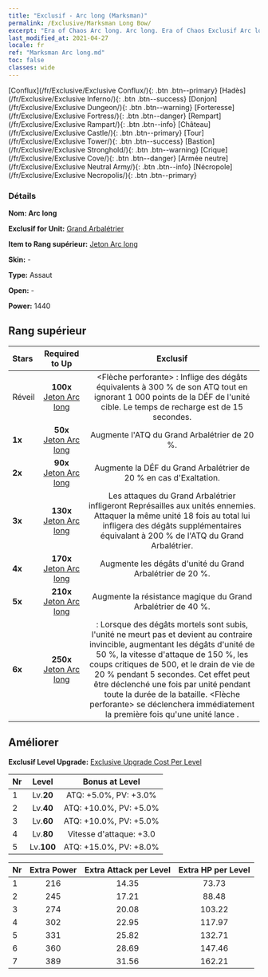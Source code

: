 ```yaml
---
title: "Exclusif - Arc long (Marksman)"
permalink: /Exclusive/Marksman Long Bow/
excerpt: "Era of Chaos Arc long. Arc long. Era of Chaos Exclusif Arc long. Grand Arbalétrier Exclusif."
last_modified_at: 2021-04-27
locale: fr
ref: "Marksman Arc long.md"
toc: false
classes: wide
---
```

 [Conflux](/fr/Exclusive/Exclusive Conflux/){: .btn .btn--primary} [Hadès](/fr/Exclusive/Exclusive Inferno/){: .btn .btn--success} [Donjon](/fr/Exclusive/Exclusive Dungeon/){: .btn .btn--warning} [Forteresse](/fr/Exclusive/Exclusive Fortress/){: .btn .btn--danger} [Rempart](/fr/Exclusive/Exclusive Rampart/){: .btn .btn--info} [Château](/fr/Exclusive/Exclusive Castle/){: .btn .btn--primary} [Tour](/fr/Exclusive/Exclusive Tower/){: .btn .btn--success} [Bastion](/fr/Exclusive/Exclusive Stronghold/){: .btn .btn--warning} [Crique](/fr/Exclusive/Exclusive Cove/){: .btn .btn--danger} [Armée neutre](/fr/Exclusive/Exclusive Neutral Army/){: .btn .btn--info} [Nécropole](/fr/Exclusive/Exclusive Necropolis/){: .btn .btn--primary} 

### Détails
 **Nom: Arc long** 

 **Exclusif for Unit:** [Grand Arbalétrier](/fr/units/Marksman/) 

 **Item to Rang supérieur:** [Jeton Arc long](/ItemsFR/con_914/)

 **Skin:** -

 **Type:** Assaut

 **Open:** -

 **Power:** 1440

## Rang supérieur

  |     Stars    |  Required to Up | Exclusif |
  |:-------------|:---------------:|:---------------:|
  |  Réveil  | **100x** [Jeton Arc long](/ItemsFR/con_914/) | <Flèche perforante> : Inflige des dégâts équivalents à 300 % de son ATQ tout en ignorant 1 000 points de la DÉF de l'unité cible. Le temps de recharge est de 15 secondes. |
  | **1x** <i class="fas fa-star"/> | **50x** [Jeton Arc long](/ItemsFR/con_914/) | Augmente l'ATQ du Grand Arbalétrier de 20 %. |
  | **2x** <i class="fas fa-star"/> | **90x** [Jeton Arc long](/ItemsFR/con_914/) | Augmente la DÉF du Grand Arbalétrier de 20 % en cas d'Exaltation. |
  | **3x** <i class="fas fa-star"/> | **130x** [Jeton Arc long](/ItemsFR/con_914/) | Les attaques du Grand Arbalétrier infligeront Représailles aux unités ennemies. Attaquer la même unité 18 fois au total lui infligera des dégâts supplémentaires équivalant à 200 % de l'ATQ du Grand Arbalétrier. |
  | **4x** <i class="fas fa-star"/> | **170x** [Jeton Arc long](/ItemsFR/con_914/) | Augmente les dégâts d'unité du Grand Arbalétrier de 20 %. |
  | **5x** <i class="fas fa-star"/> | **210x** [Jeton Arc long](/ItemsFR/con_914/) | Augmente la résistance magique du Grand Arbalétrier de 40 %. |
  | **6x** <i class="fas fa-star"/> | **250x** [Jeton Arc long](/ItemsFR/con_914/) | <Serment de mort> : Lorsque des dégâts mortels sont subis, l'unité ne meurt pas et devient au contraire invincible, augmentant les dégâts d'unité de 50 %, la vitesse d'attaque de 150 %, les coups critiques de 500, et le drain de vie de 20 % pendant 5 secondes. Cet effet peut être déclenché une fois par unité pendant toute la durée de la bataille. <Flèche perforante> se déclenchera immédiatement la première fois qu'une unité lance <Serment de mort>. |


## Améliorer
 **Exclusif Level Upgrade:** [Exclusive Upgrade Cost Per Level](/Exclusive/ExclusiveUpgradeCostPerLevel/)

  |  Nr  |   Level  | Bonus at Level |
  |:-----|:--------:|:--------------:|
  | 1 | Lv.**20** | ATQ: +5.0%, PV: +3.0% |
  | 2 | Lv.**40** | ATQ: +10.0%, PV: +5.0% |
  | 3 | Lv.**60** | ATQ: +10.0%, PV: +5.0% |
  | 4 | Lv.**80** | Vitesse d'attaque: +3.0 |
  | 5 | Lv.**100** | ATQ: +15.0%, PV: +8.0% |


  |  Nr  |  Extra Power | Extra Attack per Level | Extra HP per Level |
  |:-----|:--------:|:--------:|:--------:|
  | 1 | 216 | 14.35 | 73.73 |
  | 2 | 245 | 17.21 | 88.48 |
  | 3 | 274 | 20.08 | 103.22 |
  | 4 | 302 | 22.95 | 117.97 |
  | 5 | 331 | 25.82 | 132.71 |
  | 6 | 360 | 28.69 | 147.46 |
  | 7 | 389 | 31.56 | 162.21 |


